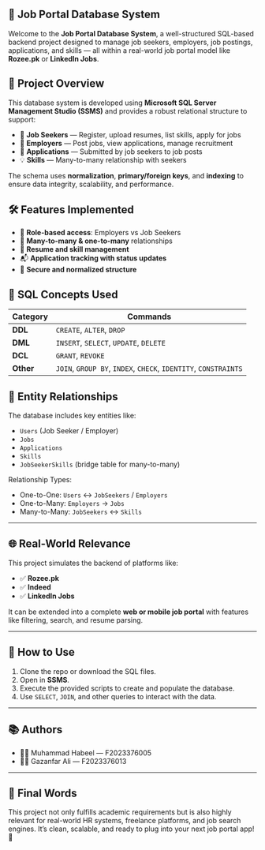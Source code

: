 ## 💼 Job Portal Database System

Welcome to the **Job Portal Database System**, a well-structured SQL-based backend project designed to manage job seekers, employers, job postings, applications, 
and skills — all within a real-world job portal model like **Rozee.pk** or **LinkedIn Jobs**.


## 📌 Project Overview

This database system is developed using **Microsoft SQL Server Management Studio (SSMS)** and provides a robust relational structure to support:

- 👤 **Job Seekers** — Register, upload resumes, list skills, apply for jobs
- 🏢 **Employers** — Post jobs, view applications, manage recruitment
- 📝 **Applications** — Submitted by job seekers to job posts
- 💡 **Skills** — Many-to-many relationship with seekers

The schema uses **normalization**, **primary/foreign keys**, and **indexing** to ensure data integrity, scalability, and performance.


## 🛠️ Features Implemented

- 🔐 **Role-based access**: Employers vs Job Seekers
- 🔄 **Many-to-many & one-to-many** relationships
- 📁 **Resume and skill management**
- 📬 **Application tracking with status updates**
- 🧱 **Secure and normalized structure**



## 🧾 SQL Concepts Used

| Category | Commands |
|----------|----------|
| **DDL**  | `CREATE`, `ALTER`, `DROP` |
| **DML**  | `INSERT`, `SELECT`, `UPDATE`, `DELETE` |
| **DCL**  | `GRANT`, `REVOKE` |
| **Other**| `JOIN`, `GROUP BY`, `INDEX`, `CHECK`, `IDENTITY`, `CONSTRAINTS` |



## 🧩 Entity Relationships

The database includes key entities like:

- `Users` (Job Seeker / Employer)
- `Jobs`
- `Applications`
- `Skills`
- `JobSeekerSkills` (bridge table for many-to-many)

Relationship Types:
- One-to-One: `Users` ↔ `JobSeekers` / `Employers`
- One-to-Many: `Employers` → `Jobs`
- Many-to-Many: `JobSeekers` ↔ `Skills`

---

## 🌐 Real-World Relevance

This project simulates the backend of platforms like:

- ✅ **Rozee.pk**
- ✅ **Indeed**
- ✅ **LinkedIn Jobs**

It can be extended into a complete **web or mobile job portal** with features like filtering, search, and resume parsing.

---

## 📎 How to Use

1. Clone the repo or download the SQL files.
2. Open in **SSMS**.
3. Execute the provided scripts to create and populate the database.
4. Use `SELECT`, `JOIN`, and other queries to interact with the data.

---

## 📚 Authors

- 👨‍🎓 Muhammad Habeel — F2023376005  
- 👨‍🎓 Gazanfar Ali — F2023376013  

---

## 🏁 Final Words

This project not only fulfills academic requirements but is also highly relevant for real-world HR systems, freelance platforms, and job search engines. 
It’s clean, scalable, and ready to plug into your next job portal app! 🚀
